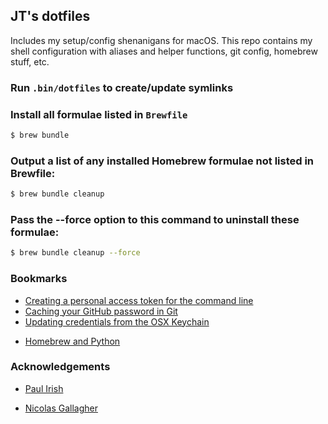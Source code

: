 ## JT's dotfiles

Includes my setup/config shenanigans for macOS. This repo contains my shell configuration with aliases and helper functions, git config, homebrew stuff, etc.

### Run `.bin/dotfiles` to create/update symlinks

### Install all formulae listed in `Brewfile`

```sh
$ brew bundle
```

### Output a list of any installed Homebrew formulae not listed in Brewfile:

```sh
$ brew bundle cleanup
```

### Pass the --force option to this command to uninstall these formulae:

```sh
$ brew bundle cleanup --force
```

### Bookmarks

-   [Creating a personal access token for the command line](https://help.github.com/en/articles/creating-a-personal-access-token-for-the-command-line)
-   [Caching your GitHub password in Git](https://help.github.com/en/articles/caching-your-github-password-in-git)
-   [Updating credentials from the OSX Keychain](https://help.github.com/en/articles/updating-credentials-from-the-osx-keychain)

*   [Homebrew and Python](https://docs.brew.sh/Homebrew-and-Python)

### Acknowledgements

-   [Paul Irish](https://github.com/paulirish/dotfiles)

-   [Nicolas Gallagher](https://github.com/necolas/dotfiles)
